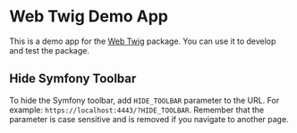 # Web Twig Demo App

This is a demo app for the [Web Twig][web-twig-pkg] package.
You can use it to develop and test the package.

## Hide Symfony Toolbar

To hide the Symfony toolbar, add `HIDE_TOOLBAR` parameter to the URL.
For example: `https://localhost:4443/?HIDE_TOOLBAR`.
Remember that the parameter is case sensitive and is removed if you navigate to another page.

[web-twig-pkg]: https://github.com/lmc-eu/spirit-design-system/tree/main/packages/web-twig
